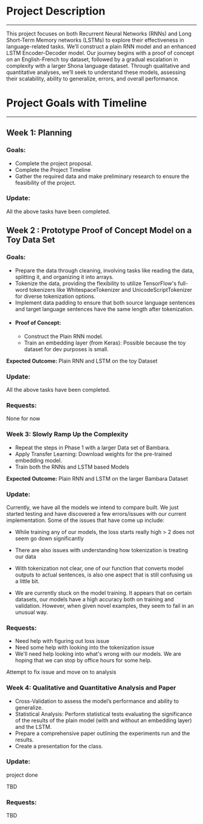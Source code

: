 

# Project Description
------


This project focuses on both Recurrent Neural Networks (RNNs) and Long Short-Term Memory networks (LSTMs) to explore their effectiveness in language-related tasks. We’ll construct a plain RNN model and an enhanced LSTM Encoder-Decoder model. Our journey begins with a proof of concept on an English-French toy dataset, followed by a gradual escalation in complexity with a larger Shona language dataset. Through qualitative and quantitative analyses, we’ll seek to understand these models, assessing their scalability, ability to generalize, errors, and overall performance.

# Project Goals with Timeline
------

## Week 1: Planning

### Goals:
* Complete the project proposal.
* Complete the Project Timeline
* Gather the required data and make preliminary research to ensure the feasibility of the project.

### Update:
All the above tasks have been completed. 

## Week 2 : Prototype Proof of Concept Model on a Toy Data Set 

### Goals:
* Prepare the data through cleaning, involving tasks like reading the data, splitting it, and organizing it into arrays.
* Tokenize the data, providing the flexibility to utilize TensorFlow's full-word tokenizers like WhitespaceTokenizer and UnicodeScriptTokenizer for diverse tokenization options.
* Implement data padding to ensure that both source language sentences and target language sentences have the same length after tokenization.

- #### Proof of Concept:

    *  Construct the Plain RNN model.
    * Train an embedding layer (from Keras): Possible because the toy dataset for dev purposes is small.


**Expected Outcome:** Plain RNN and LSTM on the toy Dataset

### Update:

All the above tasks have been completed. 

### Requests: 

None for now

### Week 3: Slowly Ramp Up the Complexity 


*  Repeat the steps in Phase 1 with a larger Data set of Bambara.
* Apply Transfer Learning: Download weights for the pre-trained embedding model.
* Train both the RNNs and LSTM based Models

**Expected Outcome:** Plain RNN and LSTM on the larger Bambara Dataset

### Update: 

Currently, we have all the models we intend to compare built. We just started testing and have discovered
a few errors/issues with our current implementation. 
Some of the issues that have come up include: 
- While training any of our models, the loss starts really high > 2 does not seem go down significantly
- There are also issues with understanding how tokenization is treating our data
- With tokenization not clear, one of our function that converts model outputs to actual sentences, is also one 
aspect that is still confusing us a little bit. 

- We are currently stuck on the model training. It appears that 
on certain datasets, our models have a high accuracy both on training and validation. However, when given novel examples, they seem to fail in an unusual way. 

### Requests: 

 - Need help with figuring out loss issue
 - Need some help with looking into the tokenization issue
 - We'll need help looking into what's wrong with our models.
 We are hoping that we can stop by office hours for some help. 

Attempt to fix issue and move on to analysis

### Week 4: Qualitative and Quantitative Analysis and Paper


* Cross-Validation to assess the model’s performance and ability to generalize.
* Statistical Analysis: Perform statistical tests evaluating the significance of the results of the plain model (with and without an embedding layer) and the LSTM.
* Prepare a comprehensive paper outlining the experiments run and the results.
* Create a presentation for the class.

### Update:
project done

TBD

### Requests: 

TBD


